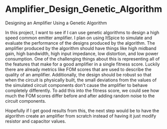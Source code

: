# Amplifier_Design_Genetic_Algorithm
Designing an Amplifier Using a Genetic Algorithm


In this project, I want to see if I can use genetic algorithms to design a high speed common emitter amplifier. I plan on using ltSpice to simulate and evaluate the performance of the designs produced by the algorithm. The amplifier produced by the algorithm should have things like high midband gain, high bandwidth, high input impedance, low distortion, and low power consumption. One of the challenging things about this is representing all of the features that make for a good amplifier in a single fitness score. Luckily there are already metrics like FOM scores that are used to describe the quality of an amplifier. Additionally, the design should be robust so that when the circuit is physically built, the small deviations from the values of the simulated circuit components don't cause the amplifier to behave completely differently. To add this into the fitness score, we could see how much the FOM scores differ before and after adding random noise to the circuit components. 


Hopefully if I get good results from this, the next step would be to have the algorithm create an amplifier from scratch instead of having it just modify resistor and capacitor values.
